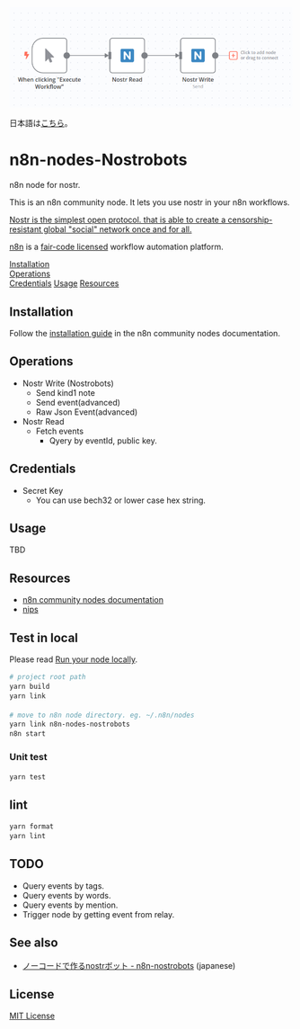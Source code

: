 <img src="./assets/top-image.png" width=600px height=auto />

日本語は[こちら](./README-ja.md)。

# n8n-nodes-Nostrobots

n8n node for nostr.

This is an n8n community node. It lets you use nostr in your n8n workflows.

[Nostr is the simplest open protocol. that is able to create a censorship-resistant global "social" network once and for all.](https://github.com/nostr-protocol/nostr)


[n8n](https://n8n.io/) is a [fair-code licensed](https://docs.n8n.io/reference/license/) workflow automation platform.

[Installation](#installation)  
[Operations](#operations)  
[Credentials](#credentials)
[Usage](#usage)
[Resources](#resources)  

## Installation

Follow the [installation guide](https://docs.n8n.io/integrations/community-nodes/installation/) in the n8n community nodes documentation.

## Operations

- Nostr Write (Nostrobots)
  - Send kind1 note
  - Send event(advanced)
  - Raw Json Event(advanced)
- Nostr Read
  - Fetch events
    - Qyery by eventId, public key.

## Credentials

- Secret Key
  - You can use bech32 or lower case hex string.

## Usage

TBD

## Resources

* [n8n community nodes documentation](https://docs.n8n.io/integrations/community-nodes/)
* [nips](https://github.com/nostr-protocol/nips#nips)


## Test in local

Please read [Run your node locally](https://docs.n8n.io/integrations/creating-nodes/test/run-node-locally/#run-your-node-locally).

``` sh
# project root path
yarn build
yarn link

# move to n8n node directory. eg. ~/.n8n/nodes
yarn link n8n-nodes-nostrobots
n8n start
```

### Unit test

``` sh
yarn test
```

## lint

``` sh
yarn format
yarn lint
```

## TODO

- Query events by tags.
- Query events by words.
- Query events by mention.
- Trigger node by getting event from relay.

## See also

- [ノーコードで作るnostrボット - n8n-nostrobots](https://habla.news/u/ocknamo@ocknamo.com/1702402471044) (japanese)

## License

[MIT License](LICENSE.md)
